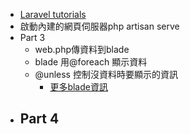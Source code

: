 - [Laravel tutorials](https://www.youtube.com/playlist?list=PLe30vg_FG4OQz1yZq0z19ZuWD_C3MZbA4)  
- 啟動內建的網頁伺服器php artisan serve
- Part 3
    - web.php傳資料到blade
    - blade 用@foreach 顯示資料
    - @unless 控制沒資料時要顯示的資訊
        - [更多blade資訊](https://laravel.com/docs/6.x/blade)
- Part 4
    - 